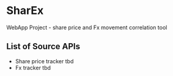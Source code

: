 # SharEx
WebApp Project - share price and Fx movement correlation tool

## List of Source APIs
  - Share price tracker tbd
  - Fx tracker tbd
